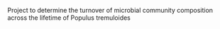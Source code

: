 Project to determine the turnover of microbial community composition across the lifetime of Populus tremuloides

